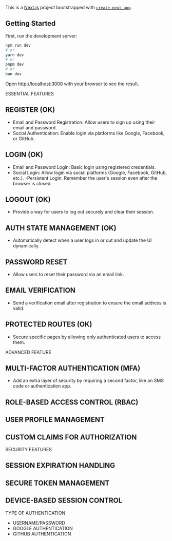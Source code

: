 This is a [Next.js](https://nextjs.org) project bootstrapped with [`create-next-app`](https://nextjs.org/docs/app/api-reference/cli/create-next-app).

## Getting Started

First, run the development server:

```bash
npm run dev
# or
yarn dev
# or
pnpm dev
# or
bun dev
```

Open [http://localhost:3000](http://localhost:3000) with your browser to see the result.

ESSENTIAL FEATURES

## REGISTER (OK)

-   Email and Password Registration: Allow users to sign up using their email and password.
-   Social Authentication: Enable login via platforms like Google, Facebook, or GitHub.

## LOGIN (OK)

-   Email and Password Login: Basic login using registered credentials.
-   Social Login: Allow login via social platforms (Google, Facebook, GitHub, etc.). -Persistent Login: Remember the user's session even after the browser is closed.

## LOGOUT (OK)

-   Provide a way for users to log out securely and clear their session.

## AUTH STATE MANAGEMENT (OK)

-   Automatically detect when a user logs in or out and update the UI dynamically.

## PASSWORD RESET

-   Allow users to reset their password via an email link.

## EMAIL VERIFICATION

-   Send a verification email after registration to ensure the email address is valid.

## PROTECTED ROUTES (OK)

-   Secure specific pages by allowing only authenticated users to access them.

ADVANCED FEATURE

## MULTI-FACTOR AUTHENTICATION (MFA)

-   Add an extra layer of security by requiring a second factor, like an SMS code or authentication app.

## ROLE-BASED ACCESS CONTROL (RBAC)

## USER PROFILE MANAGEMENT

## CUSTOM CLAIMS FOR AUTHORIZATION

SECURITY FEATURES

## SESSION EXPIRATION HANDLING

## SECURE TOKEN MANAGEMENT

## DEVICE-BASED SESSION CONTROL

TYPE OF AUTHENTICATION

-   USERNAME/PASSWORD
-   GOOGLE AUTHENTICATION
-   GITHUB AUTHENTICATION
